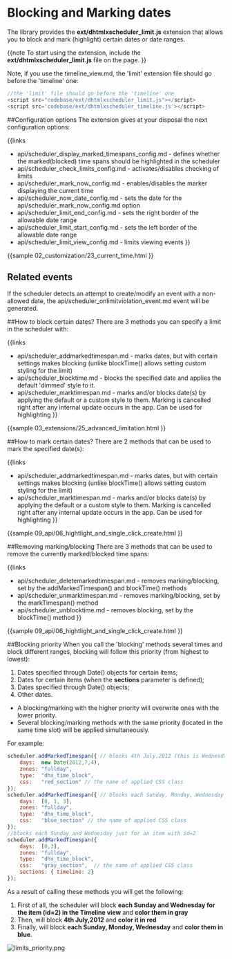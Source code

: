  Blocking and Marking dates
==============

The library provides the **ext/dhtmlxscheduler_limit.js** extension that allows you to block and mark (highlight) certain dates or date ranges.

{{note
To start using the extension, include the **ext/dhtmlxscheduler_limit.js** file on the page. 
}}


Note, if you use the timeline_view.md, the 'limit' extension file should go before the 'timeline' one:

~~~js
//the 'limit' file should go before the 'timeline' one
<script src="codebase/ext/dhtmlxscheduler_limit.js"></script>
<script src='codebase/ext/dhtmlxscheduler_timeline.js'></script>

~~~


##Configuration options
The extension gives at your disposal the next configuration options:

{{links
- api/scheduler_display_marked_timespans_config.md - defines whether the marked(blocked) time spans should be highlighted in the scheduler
- api/scheduler_check_limits_config.md - activates/disables checking of limits
- api/scheduler_mark_now_config.md - enables/disables the marker displaying the current time
- api/scheduler_now_date_config.md - sets the date for the api/scheduler_mark_now_config.md option
- api/scheduler_limit_end_config.md - sets the right border of the allowable date range
- api/scheduler_limit_start_config.md - sets the left border of the allowable date range
- api/scheduler_limit_view_config.md - limits viewing events
}}

{{sample
	02_customization/23_current_time.html
}}

## Related events 
If the scheduler detects an attempt to create/modify an event with a non-allowed date, the api/scheduler_onlimitviolation_event.md event will be generated.

##How to block certain dates?
There are 3 methods you can specify a limit in the scheduler with:

{{links
- api/scheduler_addmarkedtimespan.md - marks dates, but with certain settings makes blocking (unlike blockTime() allows setting custom styling for the limit)
- api/scheduler_blocktime.md - blocks the specified date and applies the default 'dimmed' style to it.
- api/scheduler_marktimespan.md - marks and/or blocks date(s) by applying the default or a custom style to them. Marking is cancelled right after any internal update occurs in the app. Can be used for highlighting
}}

{{sample
	03_extensions/25_advanced_limitation.html
}}

##How to mark certain dates?
There are 2 methods that can be used to mark the specified date(s):


{{links
- api/scheduler_addmarkedtimespan.md - marks dates, but with certain settings makes blocking (unlike blockTime() allows setting custom styling for the limit)
- api/scheduler_marktimespan.md - marks and/or blocks date(s) by applying the default or a custom style to them. Marking is cancelled right after any internal update occurs in the app. Can be used for highlighting
}}

{{sample
	09_api/06_hightlight_and_single_click_create.html
}}

##Removing marking/blocking
There are 3 methods that can be used to remove the currently marked/blocked time spans:

{{links
- api/scheduler_deletemarkedtimespan.md - removes marking/blocking, set by the addMarkedTimespan() and blockTime() methods
- api/scheduler_unmarktimespan.md - removes marking/blocking, set by the markTimespan() method
- api/scheduler_unblocktime.md - removes blocking, set by the blockTime() method
}}

{{sample
	09_api/06_hightlight_and_single_click_create.html
}}

##Blocking priority
When you call the 'blocking' methods several times and block different ranges, blocking will follow this priority (from highest to lowest):


1.  Dates specified through Date() objects for certain items;
2.  Dates for certain items (when the **sections** parameter is defined);
3.  Dates specified through Date() objects;
4.  Other dates.

- A blocking/marking with the higher priority will overwrite ones with the lower priority. 
- Several blocking/marking methods with the same priority (located in the same time slot) will be applied simultaneously.

For example:


~~~js
scheduler.addMarkedTimespan({ // blocks 4th July,2012 (this is Wednesday).
	days:  new Date(2012,7,4),
	zones: "fullday", 
	type:  "dhx_time_block",
	css:   "red_section" // the name of applied CSS class
});
scheduler.addMarkedTimespan({ // blocks each Sunday, Monday, Wednesday
	days:  [0, 1, 3], 
	zones: "fullday",
	type:  "dhx_time_block", 
	css:   "blue_section" // the name of applied CSS class
});
//blocks each Sunday and Wednesday just for an item with id=2 
scheduler.addMarkedTimespan({  
    days:  [0,3], 
	zones: "fullday",
	type:  "dhx_time_block", 
	css:   "gray_section",  // the name of applied CSS class
	sections: { timeline: 2} 
});

~~~


As a result of calling these methods you will get the following:


1.  First of all, the scheduler will block **each Sunday and Wednesday for the item (id=2) in the Timeline view** and **color them in gray**
2.  Then, will block **4th July,2012** and **color it in red**
3.  Finally, will block **each Sunday, Monday, Wednesday** and **color them in blue**.

![limits_priority.png](limits_priority.png)